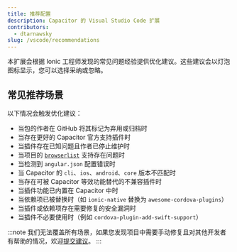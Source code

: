 ```yaml
---
title: 推荐配置
description: Capacitor 的 Visual Studio Code 扩展
contributors:
  - dtarnawsky
slug: /vscode/recommendations
---
```


本扩展会根据 Ionic 工程师发现的常见问题经验提供优化建议。这些建议会以灯泡图标显示，您可以选择采纳或忽略。

## 常见推荐场景

以下情况会触发优化建议：
- 当包的作者在 GitHub 将其标记为弃用或归档时
- 当存在更好的 Capacitor 官方支持插件时
- 当插件存在已知问题且作者已停止维护时
- 当项目的 [`browserlist`](https://github.com/browserslist/browserslist) 支持存在问题时
- 当检测到 `angular.json` 配置错误时
- 当 Capacitor 的 `cli`、`ios`、`android`、`core` 版本不匹配时
- 当存在可被 Capacitor 等效功能替代的不兼容插件时
- 当插件功能已内置在 Capacitor 中时
- 当依赖项已被替换时（如 `ionic-native` 替换为 `awesome-cordova-plugins`）
- 当插件或依赖项存在需要修复的安全漏洞时
- 当插件不必要使用时（例如 `cordova-plugin-add-swift-support`）

:::note
我们无法覆盖所有场景，如果您发现项目中需要手动修复且对其他开发者有帮助的情况，欢迎[提交建议](https://github.com/ionic-team/vscode-ionic/issues)。
:::